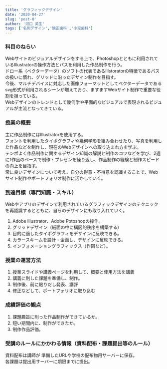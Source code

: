 ```yaml
---
title: 'グラフィックデザイン'
date: '2020-04-27'
slug: 'post-0'
author: '河口 英生'
tags: ['名刺デザイン','矯正歯科','小児歯科']
---
```

<h3 class="title is-5" >科目のねらい</h3>
<p class="text">Webサイトのビジュアルデザインをする上で、Photoshopとともに利用されているIllustratorの操作方法とパスを利用した作品制作を行う。<br>
ドロー系（ベクターデータ）のソフトの代表であるIllstoratorの特徴であるパスの扱いに慣れ、グリッドに沿ったデザイン制作を目指す。<br>
今後、マルチデバイスに対応した画像フォーマットとしてベクターデータであるsvg形式が利用されるシーンが増えており、ますますWebサイト制作で重要な役割を担っている。<br>
Webデザインのトレンドとして幾何学や平面的なビジュアルで表現されるビジュアルが主流となってきている。</p>

<h3 class="title is-5" >授業の概要</h3>
<p>主に作品制作にはIllustratorを使用する。<br>
フォントを利用したタイポグラフィや幾何学形を組み合わせたり、写真を利用した作品などを制作し、現在のWebデザインへの取り込まれ方を学ぶ。<br>
テンポよく作品制作に関するデザイン知識の解説と制作のコツなどを学び、2週に1作品のペースで制作・プレゼンを繰り返し、作品制作の経験と制作スピードの向上を目指す。<br>
常に良いデザインについて考え、自分の得意・不得意を認識することで、Webサイト制作やポートフォリオ制作に活かしていく。</p>

<h3 class="title is-5" >到達目標（専門知識・スキル）</h3>
<p>Webやアプリのデザインで利用されているグラフィックデザインのテクニックを再認識するとともに、自らのデザインにも取り入れていく。</p>

<ol>
<li>Adobe Illustrator、Adobe Potoshopの操作。</li>
<li>グリッドデザイン（紙面の中に構図的秩序を構築する）</li>
<li>目的に適したタイポグラフィをデザインに反映できる。</li>
<li>カラースキームを設計・企画し、デザインに反映できる。</li>
<li>インフォメーショングラフィックス（作図など）。</li>
</ol>

<h3 class="title is-5" >授業の運営方法</h3>
<ol>
<li>授業スライドや講義ページを利用して、概要と使用方法を講義</li>
<li>講義に則した課題を準備し、制作。</li>
<li>制作後、前に貼りだし発表、講評</li>
<li>修正などして、ポートフォリオに取り込む</li>
</ol>

<h3 class="title is-5" >成績評価の観点</h3>
<ol>
<li>課題趣旨に則った作品制作ができているか。</li>
<li>短い期間内に、制作ができたか。</li>
<li>制作作品評価。</li>
</ol>

<h3 class="title is-5" >受講のルールにかかわる情報（資料配布・課題提出等のルール）</h3>
<p>資料配布は講師が 準備したURLや学校の配布物用サーバーに保存。<br>
各課題は提出用サーバーに期限までに提出。</p>